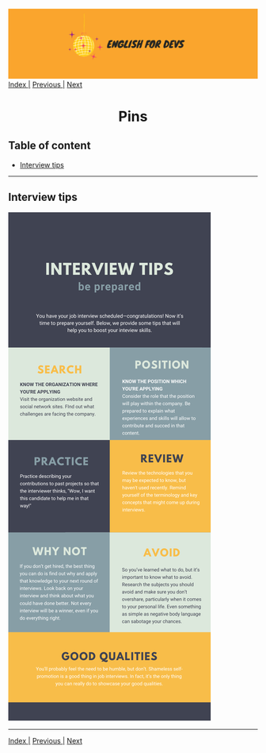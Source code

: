![portada](/assets/english_devs.png)
[Index |](/readme.md) [Previous |](/files/interview_details.md) [Next](/files/resources.md)

<h1 align= "center">
    Pins
</h1>

## Table of content


- [Interview tips](#pin)

---

## Interview tips

![image pin self introduction](/assets/interview_tips.png)

---

[Index |](/readme.md) [Previous |](/files/interview_details.md) [Next](/files/resources.md)

